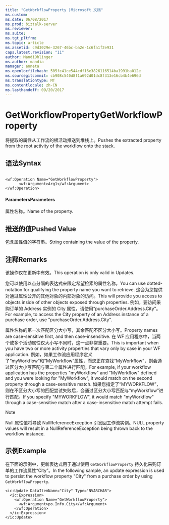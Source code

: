 ```yaml
---
title: "GetWorkflowProperty |Microsoft 文档"
ms.custom: 
ms.date: 06/08/2017
ms.prod: biztalk-server
ms.reviewer: 
ms.suite: 
ms.tgt_pltfrm: 
ms.topic: article
ms.assetid: c9d3029e-3267-46bc-ba2e-1c6fa1f2e931
caps.latest.revision: "11"
author: MandiOhlinger
ms.author: mandia
manager: anneta
ms.openlocfilehash: 505fc41ce544cdf16e3826116514ba1991ba012e
ms.sourcegitcommit: cb908c540d8f1a692d01dc8f313e16cb4b4e696d
ms.translationtype: MT
ms.contentlocale: zh-CN
ms.lasthandoff: 09/20/2017
---
```

# <a name="getworkflowproperty"></a><span data-ttu-id="5bb39-102">GetWorkflowProperty</span><span class="sxs-lookup"><span data-stu-id="5bb39-102">GetWorkflowProperty</span></span>
<span data-ttu-id="5bb39-103">将提取的属性从工作流的根活动推送到堆栈上。</span><span class="sxs-lookup"><span data-stu-id="5bb39-103">Pushes the extracted property from the root activity of the workflow onto the stack.</span></span>  
  
## <a name="syntax"></a><span data-ttu-id="5bb39-104">语法</span><span class="sxs-lookup"><span data-stu-id="5bb39-104">Syntax</span></span>  
  
```  
  
<wf:Operation Name="GetWorkflowProperty">  
      <wf:Argument>Arg1</wf:Argument>  
</wf:Operation>  
```  
  
#### <a name="parameters"></a><span data-ttu-id="5bb39-105">Parameters</span><span class="sxs-lookup"><span data-stu-id="5bb39-105">Parameters</span></span>  
 <span data-ttu-id="5bb39-106">属性名称。</span><span class="sxs-lookup"><span data-stu-id="5bb39-106">Name of the property.</span></span>  
  
## <a name="pushed-value"></a><span data-ttu-id="5bb39-107">推送的值</span><span class="sxs-lookup"><span data-stu-id="5bb39-107">Pushed Value</span></span>  
 <span data-ttu-id="5bb39-108">包含属性值的字符串。</span><span class="sxs-lookup"><span data-stu-id="5bb39-108">String containing the value of the property.</span></span>  
  
## <a name="remarks"></a><span data-ttu-id="5bb39-109">注释</span><span class="sxs-lookup"><span data-stu-id="5bb39-109">Remarks</span></span>  
 <span data-ttu-id="5bb39-110">该操作仅在更新中有效。</span><span class="sxs-lookup"><span data-stu-id="5bb39-110">This operation is only valid in Updates.</span></span>  
  
 <span data-ttu-id="5bb39-111">您可以使用以点分隔的表达式来限定希望检索的属性名称。</span><span class="sxs-lookup"><span data-stu-id="5bb39-111">You can use dotted-notation for qualifying the property name you want to retrieve.</span></span> <span data-ttu-id="5bb39-112">这会为您提供对通过属性公开的其他对象的内部对象的访问。</span><span class="sxs-lookup"><span data-stu-id="5bb39-112">This will provide you access to objects inside of other objects exposed through properties.</span></span> <span data-ttu-id="5bb39-113">例如，要访问采购订单的 Address 实例的 City 属性，请使用“purchaseOrder.Address.City”。</span><span class="sxs-lookup"><span data-stu-id="5bb39-113">For example, to access the City property of an Address instance of a purchase order, use "purchaseOrder.Address.City".</span></span>  
  
 <span data-ttu-id="5bb39-114">属性名称的第一次匹配区分大小写，其余匹配不区分大小写。</span><span class="sxs-lookup"><span data-stu-id="5bb39-114">Property names are case-sensitive first, and then case-insensitive.</span></span> <span data-ttu-id="5bb39-115">在 WF 应用程序中，当两个或多个活动属性仅大小写不同时，这一点非常重要。</span><span class="sxs-lookup"><span data-stu-id="5bb39-115">This is important when you have two or more activity properties that vary only by case in your WF application.</span></span> <span data-ttu-id="5bb39-116">例如，如果工作流应用程序定义了“myWorkflow”和“MyWorkflow”属性，而您正在查找“MyWorkflow”，则会通过区分大小写匹配与第二个属性进行匹配。</span><span class="sxs-lookup"><span data-stu-id="5bb39-116">For example, if your workflow application has the properties "myWorkflow" and "MyWorkflow" defined and you were looking for "MyWorkflow", it would match on the second property through a case-sensitive match.</span></span> <span data-ttu-id="5bb39-117">如果您指定了“MYWORKFLOW”，则在不区分大小写的匹配尝试失败后，会通过区分大小写匹配与“myWorkflow”进行匹配。</span><span class="sxs-lookup"><span data-stu-id="5bb39-117">If you specify "MYWORKFLOW", it would match "myWorkflow" through a case-sensitive match after a case-insensitive match attempt fails.</span></span>  
  
> [!NOTE]
>  <span data-ttu-id="5bb39-118">Null 属性值将导致 NullReferenceException 引发回工作流实例。</span><span class="sxs-lookup"><span data-stu-id="5bb39-118">NULL property values will result in a NullReferenceException being thrown back to the workflow instance.</span></span>  
  
## <a name="example"></a><span data-ttu-id="5bb39-119">示例</span><span class="sxs-lookup"><span data-stu-id="5bb39-119">Example</span></span>  
 <span data-ttu-id="5bb39-120">在下面的示例中，更新表达式用于通过使用 `GetWorkflowProperty` 持久化采购订单的工作流属性“City”。</span><span class="sxs-lookup"><span data-stu-id="5bb39-120">In the following sample, an update expression is used to persist the workflow property "City" from a purchase order by using `GetWorkflowProperty`.</span></span>  
  
```  
<ic:Update DataItemName="City" Type="NVARCHAR">  
  <ic:Expression>  
    <wf:Operation Name="GetWorkflowProperty">  
      <wf:Argument>po.Info.City</wf:Argument>  
    </wf:Operation>  
  </ic:Expression>  
</ic:Update>  
```